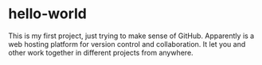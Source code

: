 # hello-world
This is my first project, just trying to make sense of GitHub. Apparently is a web hosting platform for version control and collaboration. It let you and other work together in different projects from anywhere.
